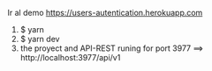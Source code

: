Ir al demo https://users-autentication.herokuapp.com

1) $ yarn
2) $ yarn dev
3) the proyect and API-REST runing for port 3977 ==> http://localhost:3977/api/v1
